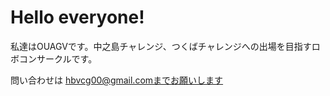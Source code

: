 # Hello everyone!
私達はOUAGVです。中之島チャレンジ、つくばチャレンジへの出場を目指すロボコンサークルです。

問い合わせは
hbvcg00@gmail.comまでお願いします
